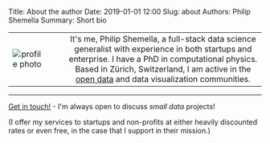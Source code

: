 Title: About the author
Date: 2019-01-01 12:00
Slug: about
Authors: Philip Shemella
Summary: Short bio


|              | |  |
:-------------------------:|:-------------------------:|:-------------------------:
| ![profile photo]({attach}/images/philshem.jpg)  | &nbsp;&nbsp;&nbsp;&nbsp;&nbsp; | It's me, Philip Shemella, a full-stack data science generalist with experience in both startups and enterprise. I have a PhD in computational physics. Based in Zürich, Switzerland, I am active in the [open data](https://opendata.stackexchange.com/users/1511/philshem) and data visualization communities. | 

--------

[Get in touch!](https://mailhide.io/e/2krEd) - I'm always open to discuss *small data* projects!

(I offer my services to startups and non-profits at either heavily discounted rates or even free, in the case that I support in their mission.)